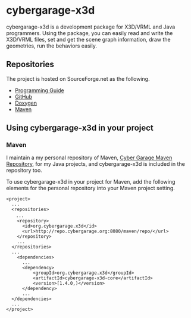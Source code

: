 # cybergarage-x3d

cybergarage-x3d is a development package for X3D/VRML and Java programmers. Using the package, you can easily read and write the X3D/VRML files, set and get the scene graph information, draw the geometries, run the behaviors easily.

## Repositories

The project is hosted on SourceForge.net as the following.

- [Programming Guide](http://www.cybergarage.org:8080/pdfdoc/cx3djavaproguide.pdf)
- [GitHub](https://github.com/cybergarage/CyberX3D4Java)
- [Doxygen](http://www.cybergarage.org:8080/doxygen/cx3d4java/)
- [Maven](http://www.cybergarage.org:8080/maven/repo/org/cybergarage/x3d/)

## Using cybergarage-x3d in your project

### Maven

I maintain a my personal repository of Maven, [Cyber Garage Maven Repository](http://www.cybergarage.org:8080/maven/repo/), for my Java projects, and cybergarage-x3d is included in the repository too.

To use cybergarage-x3d in your project for Maven, add the following elements for the personal repository into your Maven project setting.

```
<project>
  ...
  <repositories>
　  ...
    <repository>
      <id>org.cybergarage.x3d</id>
      <url>http://repo.cybergarage.org:8080/maven/repo/</url>
    </repository>
    ...
  </repositories>
  ...
    <dependencies>
      ...
      <dependency>
          <groupId>org.cybergarage.x3d</groupId>
          <artifactId>cybergarage-x3d-core</artifactId>
          <version>[1.4.0,)</version>
      </dependency>
      ...
  </dependencies>
  ...
</project>
```

